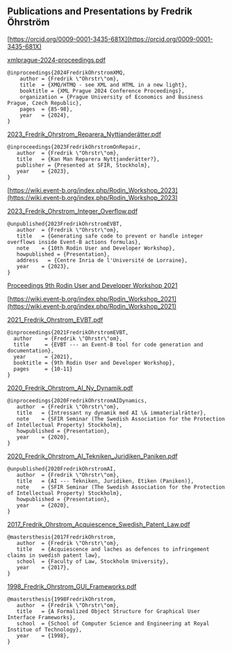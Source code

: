 ## Publications and Presentations by Fredrik Öhrström

[https://orcid.org/0009-0001-3435-681X](https://orcid.org/0009-0001-3435-681X)

[xmlprague-2024-proceedings.pdf](https://archive.xmlprague.cz/2024/files/xmlprague-2024-proceedings.pdf)

```
@inproceedings{2024FredrikOhrstromXMQ,
    author = {Fredrik \"Ohrstr\"om},
    title  = {XMQ/HTMQ - see XML and HTML in a new light},
    booktitle = {XML Prague 2024 Conference Proceedings},
    organization = {Prague University of Economics and Business Prague, Czech Republic},
    pages  = {85-98},
    year   = {2024},
}
```

[2023_Fredrik_Ohrstrom_Reparera_Nyttjanderätter.pdf](2023_Fredrik_Ohrstrom_Reparera_Nyttjanderätter.pdf)

```
@inproceedings{2023FredrikOhrstromOnRepair,
   author  = {Fredrik \"Ohrstr\"om},
   title   = {Kan Man Reparera Nyttjanderätter?},
   publisher = {Presented at SFIR, Stockholm},
   year    = {2023},
}
```

[https://wiki.event-b.org/index.php/Rodin_Workshop_2023](https://wiki.event-b.org/index.php/Rodin_Workshop_2023)

[2023_Fredrik_Ohrstrom_Integer_Overflow.pdf](2023_Fredrik_Ohrstrom_Integer_Overflow.pdf)

```
@unpublished{2023FredrikOhrstromEVBT,
   author  = {Fredrik \"Ohrstr\"om},
   title   = {Generating safe code to prevent or handle integer overflows inside Event-B actions formulas},
   note    = {10th Rodin User and Developer Workshop},
   howpublished = {Presentation},
   address   = {Centre Inria de l'Université de Lorraine},
   year    = {2023},
}
```

[Proceedings 9th Rodin User and Developer Workshop 2021](https://www.researchgate.net/publication/352737651_Proceedings_of_the_9th_Rodin_User_and_Developer_Workshop_2021)

[https://wiki.event-b.org/index.php/Rodin_Workshop_2021](https://wiki.event-b.org/index.php/Rodin_Workshop_2021)

[2021_Fredrik_Ohrstrom_EVBT.pdf](2021_Fredrik_Ohrstrom_EVBT.pdf)

```
@inproceedings{2021FredrikOhrstromEVBT,
  author    = {Fredrik \"Ohrstr\"om},
  title     = {EVBT --- an Event-B tool for code generation and documentation},
  year      = {2021},
  booktitle = {9th Rodin User and Developer Workshop},
  pages     = {10-11}
}
```

[2020_Fredrik_Ohrstrom_AI_Ny_Dynamik.pdf](2020_Fredrik_Ohrstrom_AI_Ny_Dynamik.pdf)

```
@inproceedings{2020FredrikOhrstromAIDynamics,
   author  = {Fredrik \"Ohrstr\"om},
   title   = {Intressant ny dynamik med AI \& immaterialrätter},
   note    = {SFIR Seminar (The Swedish Association for the Protection of Intellectual Property) Stockholm},
   howpublished = {Presentation},
   year    = {2020},
}
```

[2020_Fredrik_Ohrstrom_AI_Tekniken_Juridiken_Paniken.pdf](2020_Fredrik_Ohrstrom_AI_Tekniken_Juridiken_Paniken.pdf)

```
@unpublished{2020FredrikOhrstromAI,
   author  = {Fredrik \"Ohrstr\"om},
   title   = {AI --- Tekniken, Juridiken, Etiken (Paniken)},
   note    = {SFIR Seminar (The Swedish Association for the Protection of Intellectual Property) Stockholm},
   howpublished = {Presentation},
   year    = {2020},
}
```

[2017_Fredrik_Ohrstrom_Acquiescence_Swedish_Patent_Law.pdf](2017_Fredrik_Ohrstrom_Acquiescence_Swedish_Patent_Law.pdf)

```
@mastersthesis{2017FredrikOhrstrom,
   author  = {Fredrik \"Ohrstr\"om},
   title   = {Acquiescence and laches as defences to infringement claims in swedish patent law},
   school  = {Faculty of Law, Stockholm University},
   year    = {2017},
}
```

[1998_Fredrik_Ohrstrom_GUI_Frameworks.pdf](1998_Fredrik_Ohrstrom_GUI_Frameworks.pdf)

```
@mastersthesis{1998FredrikOhrstrom,
   author  = {Fredrik \"Ohrstr\"om},
   title   = {A Formalized Object Structure for Graphical User Interface Frameworks},
   school  = {School of Computer Science and Engineering at Royal Institue of Technology},
   year    = {1998},
}
```
